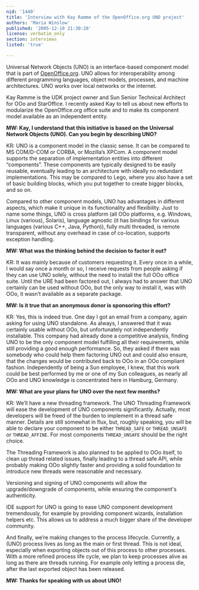 ```yaml
---
nid: '1440'
title: 'Interview with Kay Ramme of the OpenOffice.org UNO project'
authors: 'Maria Winslow'
published: '2005-12-10 21:30:28'
license: verbatim_only
section: interviews
listed: 'true'

---
```

Universal Network Objects (UNO) is an interface-based component model that is part of [OpenOffice.org](http://openoffice.org). UNO allows for interoperability among different programming languages, object models, processes, and machine architectures. UNO works over local networks or the internet.

Kay Ramme is the UDK project owner and Sun Senior Technical Architect for OOo and StarOffice. I recently asked Kay to tell us about new efforts to modularize the OpenOffice.org office suite and to make its component model available as an independent entity.

**MW: Kay, I understand that this initiative is based on the Universal Network Objects (UNO). Can you begin by describing UNO?**

KR: UNO is a component model in the classic sense. It can be compared to MS COM/D-COM or CORBA, or Mozilla’s XPCom. A component model supports the separation of implementation entities into different “components”. These components are typically designed to be easily reusable, eventually leading to an architecture with ideally no redundant implementations. This may be compared to Lego, where you also have a set of basic building blocks, which you put together to create bigger blocks, and so on.

Compared to other component models, UNO has advantages in different aspects, which make it unique in its functionality and flexibility. Just to name some things, UNO is cross platform (all OOo platforms, e.g. Windows, Linux (various), Solaris), language agnostic (it has bindings for various languages (various C++, Java, Python)), fully multi threaded, is remote transparent, without any overhead in case of co-location, supports exception handling.

**MW: What was the thinking behind the decision to factor it out?**

KR: It was mainly because of customers requesting it. Every once in a while, I would say once a month or so, I receive requests from people asking if they can use UNO solely, without the need to install the full OOo office suite. Until the URE had been factored out, I always had to answer that UNO certainly can be used without OOo, but the only way to install it, was with OOo, it wasn’t available as a separate package.

**MW: Is it true that an anonymous donor is sponsoring this effort?**

KR: Yes, this is indeed true. One day I got an email from a company, again asking for using UNO standalone. As always, I answered that it was certainly usable without OOo, but unfortunately not independently installable. This company had already done a competitive analysis, finding UNO to be the only component model fulfilling all their requirements, while still providing a good enough performance. So, they asked if there was somebody who could help them factoring UNO out and could also ensure, that the changes would be contributed back to OOo in an OOo compliant fashion. Independently of being a Sun employee, I knew, that this work could be best performed by me or one of my Sun colleagues, as nearly all OOo and UNO knowledge is concentrated here in Hamburg, Germany.

**MW: What are your plans for UNO over the next few months?**

KR: We’ll have a new threading framework. The UNO Threading Framework will ease the development of UNO components significantly. Actually, most developers will be freed of the burden to implement in a thread safe manner. Details are still somewhat in flux, but, roughly speaking, you will be able to declare your component to be either `THREAD_SAFE` or `THREAD_UNSAFE` or `THREAD_AFFINE`. For most components `THREAD_UNSAFE` should be the right choice.

The Threading Framework is also planned to be applied to OOo itself, to clean up thread related issues, finally leading to a thread safe API, while probably making OOo slightly faster and providing a solid foundation to introduce new threads were reasonable and necessary.

Versioning and signing of UNO components will allow the upgrade/downgrade of components, while ensuring the component's authenticity.

IDE support for UNO is going to ease UNO component development tremendously, for example by providing component wizards, installation helpers etc. This allows us to address a much bigger share of the developer community.

And finally, we’re making changes to the process lifecycle. Currently, a (UNO) process lives as long as the main or first thread. This is not ideal, especially when exporting objects out of this process to other processes. With a more refined process life cycle, we plan to keep processes alive as long as there are threads running. For example only letting a process die, after the last exported object has been released.

**MW: Thanks for speaking with us about UNO!**

